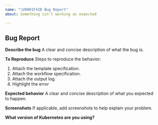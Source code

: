 ```yaml
---
name: "\U0001F41B Bug Report"
about: Something isn't working as expected

---
```


## Bug Report

**Describe the bug**
A clear and concise description of what the bug is.

**To Reproduce**
Steps to reproduce the behavior:

1. Attach the template specification.
2. Attach the workflow specification.
3. Attach the output log.
4. Highlight the error

**Expected behavior**
A clear and concise description of what you expected to happen.

**Screenshots**
If applicable, add screenshots to help explain your problem.

**What version of Kubernetes are you using?**
<!-- You can run `kubectl version` -->
